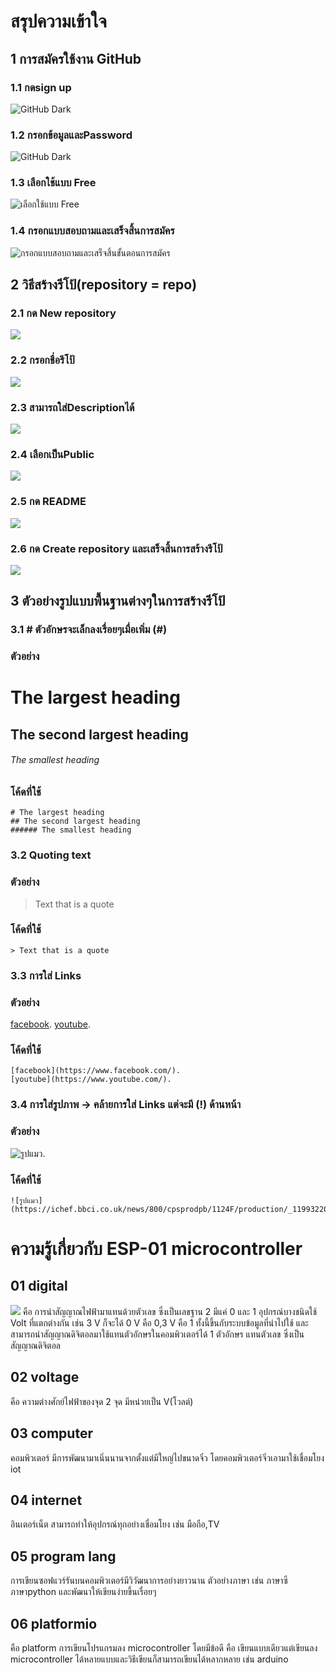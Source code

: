 # สรุปความเข้าใจ
## 1 การสมัครใช้งาน GitHub
### 1.1 กดsign up
![GitHub Dark](https://miro.medium.com/max/1400/1*B0KyWx5zoEAxRVmy1nva_A.png)
### 1.2 กรอกข้อมูลและPassword
![GitHub Dark](https://miro.medium.com/max/875/1*8U0OkOeUONnpZzWKHjtckQ.png)
### 1.3 เลือกใช้แบบ Free
![เลือกใช้แบบ Free](https://miro.medium.com/max/875/1*khkrQAnG5xA9Uf9dkaabHg.png)
### 1.4 กรอกแบบสอบถามและเสร็จสิ้นการสมัคร
![กรอกแบบสอบถามและเสร็จสิ้นขั้นตอนการสมัคร](https://miro.medium.com/max/875/1*QuvfI3HoVykajno5bsNgpg.png)
## 2 วิธีสร้างรีโป้(repository = repo)
### 2.1 กด New repository
![](https://docs.github.com/assets/cb-11427/images/help/repository/repo-create.png)
### 2.2 กรอกชื่อรีโป้
![](https://docs.github.com/assets/cb-25139/images/help/repository/create-repository-name.png)
### 2.3 สามารถใส่Descriptionได้
![](https://docs.github.com/assets/cb-26377/images/help/repository/create-repository-desc.png)
### 2.4 เลือกเป็นPublic
![](https://docs.github.com/assets/cb-20877/images/help/repository/create-repository-public-private.png)
### 2.5 กด README
![](https://docs.github.com/assets/cb-49938/images/help/repository/initialize-with-readme.png)
### 2.6 กด Create repository และเสร็จสิ้นการสร้างรีโป้
![](https://docs.github.com/assets/cb-19887/images/help/repository/create-repository-button.png)
## 3 ตัวอย่างรูปแบบพื้นฐานต่างๆในการสร้างรีโป้
### 3.1 # ตัวอักษรจะเล็กลงเรื่อยๆเมื่อเพิ่ม (#)
### ตัวอย่าง
# The largest heading
## The second largest heading
###### The smallest heading
### โค้ดที่ใช้
```
# The largest heading
## The second largest heading
###### The smallest heading
```
### 3.2 Quoting text
### ตัวอย่าง
> Text that is a quote
### โค้ดที่ใช้
```
> Text that is a quote
```
### 3.3 การใส่ Links
### ตัวอย่าง
[facebook](https://www.facebook.com/).
[youtube](https://www.youtube.com/).

### โค้ดที่ใช้
```
[facebook](https://www.facebook.com/).
[youtube](https://www.youtube.com/).
```
### 3.4 การใส่รูปภาพ -> คล้ายการใส่ Links แต่จะมี (!) ด้านหน้า
### ตัวอย่าง
![รูปแมว](https://ichef.bbci.co.uk/news/800/cpsprodpb/1124F/production/_119932207_indifferentcatgettyimages.png.webp).


### โค้ดที่ใช้
```
![รูปแมว](https://ichef.bbci.co.uk/news/800/cpsprodpb/1124F/production/_119932207_indifferentcatgettyimages.png.webp).
```
# ความรู้เกี่ยวกับ ESP-01 microcontroller
## 01 digital
![](https://www.mindphp.com/images/knowledge/012560/base64.png)
คือ การนำสัญญาณไฟฟ้ามาแทนด้วยตัวเลข ซึ่งเป็นเลขฐาน 2 มีแค่ 0 และ 1
อุปกรณ์บางชนิดใช้ Volt ที่แตกต่างกัน เช่น 3 V ก็จะได้ 0 V คือ 0,3 V คือ 1 ทั้งนี้ขึ้นกับระบบข้อมูลที่นำไปใช้
และสามารถนำสัญญาณดิจิตอลมาใช้แทนตัวอักษรในคอมพิวเตอร์ได้ 1 ตัวอักษร แทนตัวเลข ซึ่งเป็นสัญญาณดิจิตอล
## 02 voltage
คือ ความต่างศักย์ไฟฟ้าของจุด 2 จุด มีหน่วยเป็น V(โวลต์)
## 03 computer
คอมพิวเตอร์ มีการพัฒนามาเนิ่นนานจากตั้งแต่มีใหญ่ไปขนาดจิ๋ว โดยคอมพิวเตอร์จิ๋วเอามาใช้เชื่อมโยง iot
## 04 internet
อินเตอร์เน็ต สามารถทำให้อุปกรณ์ทุกอย่างเชื่อมโยง เช่น มือถือ,TV
## 05 program lang
การเขียนซอฟแวร์รันบนคอมพิวเตอร์มีวิวัฒนาการอย่างยาวนาน ตัวอย่างภาษา เช่น ภาษาซี ภาษาpython และพัฒนาให้เขียนง่ายขึ้นเรื่อยๆ
## 06 platformio
คือ platform การเขียนโปรแกรมลง microcontroller โดยมีข้อดี คือ เขียนแบบเดียวแต่เขียนลง microcontroller ได้หลายแบบและวิธีเขียนก็สามารถเขียนได้หลากหลาย เช่น arduino




